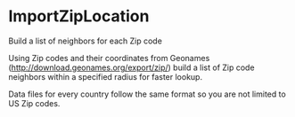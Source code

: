 # ImportZipLocation
Build a list of neighbors for each Zip code

Using Zip codes and their coordinates from Geonames (http://download.geonames.org/export/zip/) build a list of Zip code neighbors within a specified radius for faster lookup.

Data files for every country follow the same format so you are not limited to US Zip codes.
